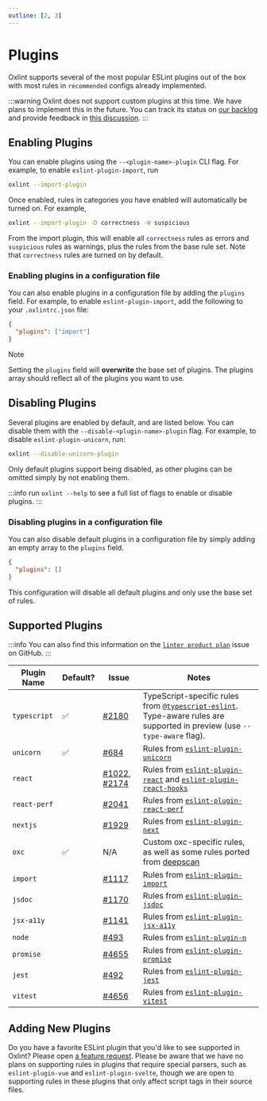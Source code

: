 ```yaml
---
outline: [2, 3]
---
```


# Plugins

Oxlint supports several of the most popular ESLint plugins out of the box with
most rules in `recommended` configs already implemented.

:::warning
Oxlint does not support custom plugins at this time. We have plans to implement
this in the future. You can track its status on [our backlog](https://github.com/oxc-project/oxc/issues/9905) and provide feedback in [this discussion](https://github.com/oxc-project/oxc/discussions/10342).
:::

## Enabling Plugins

You can enable plugins using the `--<plugin-name>-plugin` CLI flag. For example,
to enable `eslint-plugin-import`, run

```sh
oxlint --import-plugin
```

Once enabled, rules in categories you have enabled will automatically be turned
on. For example,

```sh
oxlint --import-plugin -D correctness -W suspicious
```

From the import plugin, this will enable all `correctness` rules as errors and `suspicious` rules as warnings, plus the rules from the base rule set. Note that `correctness` rules are turned on by default.

### Enabling plugins in a configuration file

You can also enable plugins in a configuration file by adding the `plugins`
field. For example, to enable `eslint-plugin-import`, add the following to your
`.oxlintrc.json` file:

```json
{
  "plugins": ["import"]
}
```

> [!NOTE]
> Setting the `plugins` field will **overwrite** the base set of plugins. The plugins array should reflect all of the plugins you want to use.

## Disabling Plugins

Several plugins are enabled by default, and are listed below. You can disable
them with the `--disable-<plugin-name>-plugin` flag. For example, to disable
`eslint-plugin-unicorn`, run:

```sh
oxlint --disable-unicorn-plugin
```

Only default plugins support being disabled, as other plugins can be omitted simply by not enabling them.

:::info
run `oxlint --help` to see a full list of flags to enable or disable plugins.
:::

### Disabling plugins in a configuration file

You can also disable default plugins in a configuration file by simply adding an empty array to the `plugins` field.

```json
{
  "plugins": []
}
```

This configuration will disable all default plugins and only use the base set of rules.

## Supported Plugins

:::info
You can also find this information on the [`linter product
plan`](https://github.com/oxc-project/oxc/issues/481) issue on GitHub.
:::

| Plugin Name  | Default? | Issue                                                                                                            | Notes                                                                                                                                                                                   |
| ------------ | -------- | ---------------------------------------------------------------------------------------------------------------- | --------------------------------------------------------------------------------------------------------------------------------------------------------------------------------------- |
| `typescript` | ✅       | [#2180](https://github.com/oxc-project/oxc/issues/2180)                                                          | TypeScript-specific rules from [`@typescript-eslint`](https://typescript-eslint.io/rules/). Type-aware rules are supported in preview (use `--type-aware` flag). |
| `unicorn`    | ✅       | [#684](https://github.com/oxc-project/oxc/issues/684)                                                            | Rules from [`eslint-plugin-unicorn`](https://github.com/sindresorhus/eslint-plugin-unicorn)                                                                                      |
| `react`      |          | [#1022](https://github.com/oxc-project/oxc/issues/1022), [#2174](https://github.com/oxc-project/oxc/issues/2174) | Rules from [`eslint-plugin-react`](https://www.npmjs.com/package/eslint-plugin-react) and [`eslint-plugin-react-hooks`](https://www.npmjs.com/package/eslint-plugin-react-hooks) |
| `react-perf` |          | [#2041](https://github.com/oxc-project/oxc/issues/2041)                                                          | Rules from [`eslint-plugin-react-perf`](https://github.com/cvazac/eslint-plugin-react-perf)                                                                                      |
| `nextjs`     |          | [#1929](https://github.com/oxc-project/oxc/issues/1929)                                                          | Rules from [`eslint-plugin-next`](https://nextjs.org/docs/pages/building-your-application/configuring/eslint#eslint-plugin)                                                      |
| `oxc`        | ✅       | N/A                                                                                                              | Custom oxc-specific rules, as well as some rules ported from [deepscan](https://deepscan.io/)                                                                                           |
| `import`     |          | [#1117](https://github.com/oxc-project/oxc/issues/1117)                                                          | Rules from [`eslint-plugin-import`](https://github.com/import-js/eslint-plugin-import)                                                                                           |
| `jsdoc`      |          | [#1170](https://github.com/oxc-project/oxc/issues/1170)                                                          | Rules from [`eslint-plugin-jsdoc`](https://github.com/gajus/eslint-plugin-jsdoc)                                                                                                 |
| `jsx-a11y`   |          | [#1141](https://github.com/oxc-project/oxc/issues/1141)                                                          | Rules from [`eslint-plugin-jsx-a11y`](https://github.com/jsx-eslint/eslint-plugin-jsx-a11y)                                                                                      |
| `node`       |          | [#493](https://github.com/oxc-project/oxc/issues/493)                                                            | Rules from [`eslint-plugin-n`](https://github.com/eslint-community/eslint-plugin-n)                                                                                              |
| `promise`    |          | [#4655](https://github.com/oxc-project/oxc/issues/4655)                                                          | Rules from [`eslint-plugin-promise`](https://github.com/eslint-community/eslint-plugin-promise)                                                                                  |
| `jest`       |          | [#492](https://github.com/oxc-project/oxc/issues/492)                                                            | Rules from [`eslint-plugin-jest`](https://github.com/jest-community/eslint-plugin-jest)                                                                                          |
| `vitest`     |          | [#4656](https://github.com/oxc-project/oxc/issues/4656)                                                          | Rules from [`eslint-plugin-vitest`](https://github.com/vitest-dev/eslint-plugin-vitest)                                                                                          |

## Adding New Plugins

Do you have a favorite ESLint plugin that you'd like to see supported in Oxlint?
Please open [a feature request](https://github.com/oxc-project/oxc/issues/new?assignees=&labels=C-enhancement%2CA-linter&projects=&template=feature_request.md&title=linter:%20support%20my%20favorite%20plugin).
Please be aware that we have no plans on supporting rules in plugins that require special
parsers, such as `eslint-plugin-vue` and `eslint-plugin-svelte`, though we are
open to supporting rules in these plugins that only affect script tags in their
source files.
